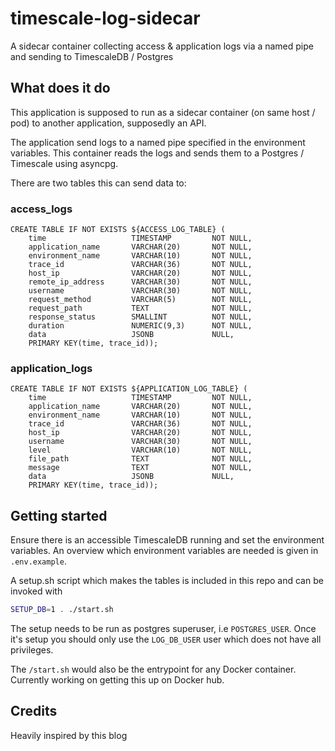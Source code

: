 # timescale-log-sidecar
A sidecar container collecting access &amp; application logs via a named pipe and sending to TimescaleDB / Postgres

## What does it do

This application is supposed to run as a sidecar container (on same host / pod) to another application, supposedly an API.

The application send logs to a named pipe specified in the environment variables.
This container reads the logs and sends them to a Postgres / Timescale using asyncpg.

There are two tables this can send data to:

### access_logs
```postgresql
CREATE TABLE IF NOT EXISTS ${ACCESS_LOG_TABLE} (
    time                   TIMESTAMP         NOT NULL,
    application_name       VARCHAR(20)       NOT NULL,
    environment_name       VARCHAR(10)       NOT NULL,
    trace_id               VARCHAR(36)       NOT NULL,
    host_ip                VARCHAR(20)       NOT NULL,
    remote_ip_address      VARCHAR(30)       NOT NULL,
    username               VARCHAR(30)       NOT NULL,
    request_method         VARCHAR(5)        NOT NULL,
    request_path           TEXT              NOT NULL,
    response_status        SMALLINT          NOT NULL,
    duration               NUMERIC(9,3)      NOT NULL,
    data                   JSONB             NULL,
    PRIMARY KEY(time, trace_id));
```

### application_logs
```postgresql
CREATE TABLE IF NOT EXISTS ${APPLICATION_LOG_TABLE} (
    time                   TIMESTAMP         NOT NULL,
    application_name       VARCHAR(20)       NOT NULL,
    environment_name       VARCHAR(10)       NOT NULL,
    trace_id               VARCHAR(36)       NOT NULL,
    host_ip                VARCHAR(20)       NOT NULL,
    username               VARCHAR(30)       NOT NULL,
    level                  VARCHAR(10)       NOT NULL,
    file_path              TEXT              NOT NULL,
    message                TEXT              NOT NULL,
    data                   JSONB             NULL,
    PRIMARY KEY(time, trace_id));
```

## Getting started

Ensure there is an accessible TimescaleDB running and set the environment variables.
An overview which environment variables are needed is given in `.env.example`.

A setup.sh script which makes the tables is included in this repo and can be invoked with 
```bash
SETUP_DB=1 . ./start.sh
```
The setup needs to be run as postgres superuser, i.e `POSTGRES_USER`. Once it's setup you should only use the `LOG_DB_USER` user 
which does not have all privileges.

The `/start.sh` would also be the entrypoint for any Docker container.
Currently working on getting this up on Docker hub.

## Credits

Heavily inspired by this blog
